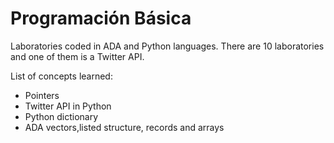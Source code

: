 <!DOCTYPE html>
<html lang="en" dir="ltr">
  <head>
    <meta charset="utf-8">
  </head>
  <body>
    <h1>Programación Básica</h1>
    <p>Laboratories coded in ADA and Python languages. There are 10 laboratories and one of them is a Twitter API. </p>
    <p>List of concepts learned: </p>
    <ul>
      <li>Pointers</li>
      <li>Twitter API in Python</li>
      <li>Python dictionary</li>
      <li>ADA vectors,listed structure, records and arrays</li>
    </ul>
  </body>
</html>
